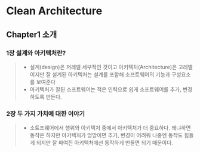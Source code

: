 # Clean Architecture
## Chapter1 소개
### 1장 설계와 아키텍처란?
> * 설계(design)은 저레벨 세부적인 것이고 아키텍처(Architecture)은 고레벨이지만 잘 설계된 아키텍처는 설계를 포함해 소프트웨어의 기능과 구성요소를 보여준다
> * 아키텍처가 잘된 소프트웨어는 적은 인력으로 쉽게 소프트웨어를 추가, 변경하도록 만든다.
### 2장 두 가지 가치에 대한 이야기
> * 소트프웨어에서 행위와 아키텍처 중에서 아키텍처가 더 중요하다. 왜냐하면 동작은 하지만 아키텍처가 엉망이면 추가, 변경이 어려워 나중엔 동작도 힘들게 되지만 잘 짜여진 아키텍처에선 동작하게 만들면 되기 때문이다.
